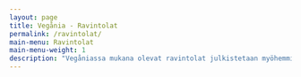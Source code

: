 ```yaml
---
layout: page
title: Vegånia - Ravintolat
permalink: /ravintolat/
main-menu: Ravintolat
main-menu-weight: 1
description: "Vegåniassa mukana olevat ravintolat julkistetaan myöhemmin."
---
```

